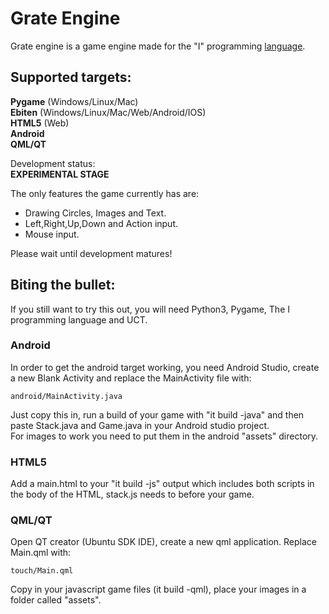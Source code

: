 # Grate Engine
Grate engine is a game engine made for the "I" programming [language](http://github.com/Qlova/ilang).

## Supported targets:
**Pygame** (Windows/Linux/Mac)  
**Ebiten** (Windows/Linux/Mac/Web/Android/IOS)  
**HTML5** (Web)  
**Android**  
**QML/QT**  

Development status:  
**EXPERIMENTAL STAGE**

The only features the game currently has are:

* Drawing Circles, Images and Text.
* Left,Right,Up,Down and Action input.
* Mouse input.

Please wait until development matures!

## Biting the bullet:
If you still want to try this out, you will need Python3, Pygame, The I programming language and UCT.

### Android
In order to get the android target working, you need Android Studio, create a new Blank Activity and replace the MainActivity file with:  
```
android/MainActivity.java
```
Just copy this in, run a build of your game with "it build -java" and then paste Stack.java and Game.java in your Android studio project.  
For images to work you need to put them in the android "assets" directory.

### HTML5
Add a main.html to your "it build -js" output which includes both scripts in the body of the HTML, stack.js needs to before your game.

### QML/QT
Open QT creator (Ubuntu SDK IDE), create a new qml application. Replace Main.qml with:
```
touch/Main.qml
```
Copy in your javascript game files (it build -qml), place your images in a folder called "assets".
